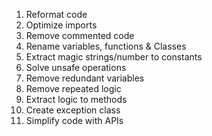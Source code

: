 1. Reformat code
1. Optimize imports
1. Remove commented code
1. Rename variables, functions & Classes
1. Extract magic strings/number to constants
1. Solve unsafe operations
1. Remove redundant variables
1. Remove repeated logic
1. Extract logic to methods
1. Create exception class 
1. Simplify code with APIs
 